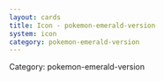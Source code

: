 ```yaml
---
layout: cards
title: Icon - pokemon-emerald-version
system: icon
category: pokemon-emerald-version
---
```

<div class="alert alert-secondary mb-4"><span class="i18n innerHTML-category">Category: </span><span class="i18n innerHTML-cat-pokemon-emerald-version">pokemon-emerald-version</span></div>
